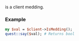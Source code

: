 is a client medding.
### Example

```perl
my $val = $client->IsMedding();
quest::say($val); # Returns bool
```